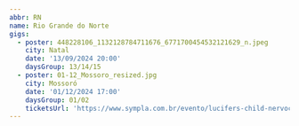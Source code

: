 ```yaml
---
abbr: RN
name: Rio Grande do Norte
gigs:
  - poster: 448228106_1132128784711676_6771700454532121629_n.jpeg
    city: Natal
    date: '13/09/2024 20:00'
    daysGroup: 13/14/15
  - poster: 01-12_Mossoro_resized.jpg
    city: Mossoró
    date: '01/12/2024 17:00'
    daysGroup: 01/02
    ticketsUrl: 'https://www.sympla.com.br/evento/lucifers-child-nervochaos-imflawed/2593404'
---
```


